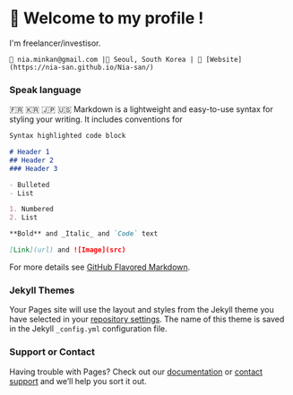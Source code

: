 # 👋 Welcome to my profile !

I'm freelancer/investisor.
```
💼 nia.minkan@gmail.com |📍 Seoul, South Korea | 🔗 [Website](https://nia-san.github.io/Nia-san/)
```

### Speak language
🇫🇷 🇰🇷 🇯🇵 🇺🇸
Markdown is a lightweight and easy-to-use syntax for styling your writing. It includes conventions for

```markdown
Syntax highlighted code block

# Header 1
## Header 2
### Header 3

- Bulleted
- List

1. Numbered
2. List

**Bold** and _Italic_ and `Code` text

[Link](url) and ![Image](src)
```

For more details see [GitHub Flavored Markdown](https://guides.github.com/features/mastering-markdown/).

### Jekyll Themes

Your Pages site will use the layout and styles from the Jekyll theme you have selected in your [repository settings](https://github.com/Nia-san/Nia-san/settings/pages). The name of this theme is saved in the Jekyll `_config.yml` configuration file.

### Support or Contact

Having trouble with Pages? Check out our [documentation](https://docs.github.com/categories/github-pages-basics/) or [contact support](https://support.github.com/contact) and we’ll help you sort it out.
